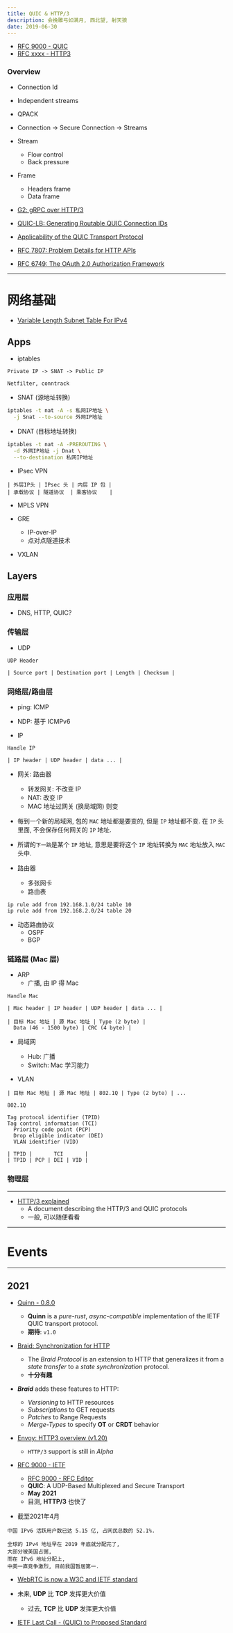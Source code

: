 ```yaml
---
title: QUIC & HTTP/3
description: 会挽雕弓如满月, 西北望, 射天狼
date: 2019-06-30
---
```


* [RFC 9000 - QUIC](https://www.rfc-editor.org/rfc/rfc9000)
* [RFC xxxx - HTTP3]()

### Overview

* Connection Id
* Independent streams

* QPACK
* Connection -> Secure Connection -> Streams
* Stream
  - Flow control
  - Back pressure

* Frame
  - Headers frame
  - Data frame

* [G2: gRPC over HTTP/3](https://github.com/grpc/proposal/blob/master/G2-http3-protocol.md)

* [QUIC-LB: Generating Routable QUIC Connection IDs](https://quicwg.org/load-balancers/draft-ietf-quic-load-balancers.html)

* [Applicability of the QUIC Transport Protocol](https://quicwg.org/ops-drafts/draft-ietf-quic-applicability.html)

* [RFC 7807: Problem Details for HTTP APIs](https://datatracker.ietf.org/doc/html/rfc7807)

* [RFC 6749: The OAuth 2.0 Authorization Framework](https://datatracker.ietf.org/doc/html/rfc6749)

------------------

# 网络基础

* [Variable Length Subnet Table For IPv4](https://datatracker.ietf.org/doc/html/rfc1878)

## Apps

* iptables

```
Private IP -> SNAT -> Public IP

Netfilter, conntrack
```

* SNAT (源地址转换)

```zsh
iptables -t nat -A -s 私网IP地址 \
  -j Snat --to-source 外网IP地址
```

* DNAT (目标地址转换)

```zsh
iptables -t nat -A -PREROUTING \
  -d 外网IP地址 -j Dnat \
  --to-destination 私网IP地址
```

* IPsec VPN

```
| 外层IP头 | IPsec 头 | 内层 IP 包 |
| 承载协议 | 隧道协议  | 乘客协议    |
```

* MPLS VPN

* GRE
  - IP-over-IP
  - 点对点隧道技术

* VXLAN

## Layers

### 应用层

* DNS, HTTP, QUIC?

### 传输层

* UDP

```
UDP Header

| Source port | Destination port | Length | Checksum |
```

### 网络层/路由层

* ping: ICMP
* NDP: 基于 ICMPv6

* IP

```
Handle IP

| IP header | UDP header | data ... |
```

* 网关: 路由器
  - 转发网关: 不改变 IP
  - NAT: 改变 IP
  - MAC 地址过网关 (换局域网) 则变

* 每到一个新的局域网, 包的 `MAC` 地址都是要变的,
  但是 `IP` 地址都不变. 在 `IP` 头里面,
  不会保存任何网关的 `IP` 地址.
* 所谓的`下一跳`是某个 `IP` 地址,
  意思是要将这个 `IP` 地址转换为
  `MAC` 地址放入 `MAC` 头中.

* 路由器
  - 多张网卡
  - 路由表

```
ip rule add from 192.168.1.0/24 table 10
ip rule add from 192.168.2.0/24 table 20
```

* 动态路由协议
  - OSPF
  - BGP

### 链路层 (Mac 层)

* ARP
  - 广播, 由 IP 得 Mac

```
Handle Mac

| Mac header | IP header | UDP header | data ... |

| 目标 Mac 地址 | 源 Mac 地址 | Type (2 byte) |
  Data (46 - 1500 byte) | CRC (4 byte) |
```

* 局域网
  - Hub: 广播
  - Switch: Mac 学习能力

* VLAN

```
| 目标 Mac 地址 | 源 Mac 地址 | 802.1Q | Type (2 byte) | ...

802.1Q

Tag protocol identifier (TPID)
Tag control information (TCI)
  Priority code point (PCP)
  Drop eligible indicator (DEI)
  VLAN identifier (VID)

| TPID |       TCI       |
| TPID | PCP | DEI | VID |
```

### 物理层

------------------


* [HTTP/3 explained](https://github.com/bagder/http3-explained)
  - A document describing the HTTP/3 and QUIC protocols
  - 一般, 可以随便看看

------------------

# Events

------------------

## 2021

* [Quinn - 0.8.0](https://github.com/quinn-rs/quinn/releases/tag/0.8.0)
  - **Quinn** is a *pure-rust*, *async-compatible*
    implementation of the IETF QUIC transport protocol.
  - **期待**: `v1.0`

* [Braid: Synchronization for HTTP](https://braid.org)
  - The *Braid Protocol* is an extension to HTTP that
    generalizes it from a *state transfer*
    to a *state synchronization* protocol.
  - **十分有趣**

* ***Braid*** adds these features to HTTP:
  - *Versioning* to HTTP resources
  - *Subscriptions* to GET requests
  - *Patches* to Range Requests
  - *Merge-Types* to specify **OT**
    or **CRDT** behavior

* [Envoy: HTTP3 overview (v1.20)](https://www.envoyproxy.io/docs/envoy/latest/intro/arch_overview/http/http3)
  - `HTTP/3` support is still in *Alpha*

* [RFC 9000 - IETF](https://datatracker.ietf.org/doc/html/rfc9000)
  - [RFC 9000 - RFC Editor](https://www.rfc-editor.org/rfc/rfc9000)
  - **QUIC**: A UDP-Based Multiplexed and Secure Transport
  - **May 2021**
  - 目测, **HTTP/3** 也快了

* 截至2021年4月

```
中国 IPv6 活跃用户数已达 5.15 亿, 占网民总数的 52.1%.

全球的 IPv4 地址早在 2019 年底就分配完了,
大部分被美国占据,
而在 IPv6 地址分配上,
中美一直竞争激烈, 目前我国暂居第一.
```

* [WebRTC is now a W3C and IETF standard](https://web.dev/webrtc-standard-announcement/)

* 未来, **UDP** 比 **TCP** 发挥更大价值
  - 过去, **TCP** 比 **UDP** 发挥更大价值

* [IETF Last Call - (QUIC) to Proposed Standard](https://mailarchive.ietf.org/arch/msg/quic/ye1LeRl7oEz898RxjE6D3koWhn0/)
